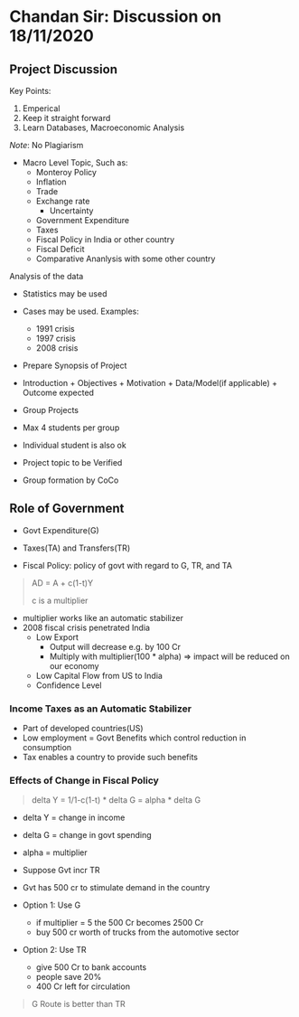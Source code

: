 # Chandan Sir: Discussion on 18/11/2020

## Project Discussion
Key Points:
1. Emperical
2. Keep it straight forward
3. Learn Databases, Macroeconomic Analysis

*Note*: No Plagiarism

- Macro Level Topic, Such as:
	- Monteroy Policy
	- Inflation
	- Trade
	- Exchange rate
		- Uncertainty
	- Government Expenditure
	- Taxes
	- Fiscal Policy in India or other country
	- Fiscal Deficit
	- Comparative Ananlysis with some other country

Analysis of the data
- Statistics may be used
- Cases may be used. Examples:
	- 1991 crisis
	- 1997 crisis
	- 2008 crisis

- Prepare Synopsis of Project
- Introduction + Objectives + Motivation + Data/Model(if applicable) + Outcome expected

- Group Projects
 - Max 4 students per group
 - Individual student is also ok
 - Project topic to be Verified
 - Group formation by CoCo

## Role of Government
- Govt Expenditure(G)
- Taxes(TA) and Transfers(TR)

- Fiscal Policy: policy of govt with regard to G, TR, and TA
> AD = A + c(1-t)Y
>
> c is a multiplier

- multiplier works like an automatic stabilizer
- 2008 fiscal crisis penetrated India
	- Low Export
		- Output will decrease e.g. by 100 Cr
		- Multiply with multiplier(100 * alpha) => impact will be reduced on our economy
	- Low Capital Flow from US to India
	- Confidence Level

### Income Taxes as an Automatic Stabilizer
- Part of developed countries(US)
- Low employment = Govt Benefits which control reduction in consumption
- Tax enables a country to provide such benefits

### Effects of Change in Fiscal Policy
> delta Y = 1/1-c(1-t) * delta G = alpha * delta G
- delta Y = change in income
- delta G = change in govt spending
- alpha = multiplier

- Suppose Gvt incr TR
- Gvt has 500 cr to stimulate demand in the country
- Option 1: Use G
	- if multiplier = 5 the 500 Cr becomes 2500 Cr
	- buy 500 cr worth of trucks from the automotive sector
- Option 2: Use TR
	- give 500 Cr to bank accounts
	- people save 20%
	- 400 Cr left for circulation

> G Route is better than TR